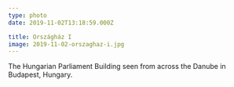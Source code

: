 ```yaml
---
type: photo
date: 2019-11-02T13:18:59.000Z

title: Országház I
image: 2019-11-02-orszaghaz-i.jpg
---
```


The Hungarian Parliament Building seen from across the Danube in Budapest, Hungary.
